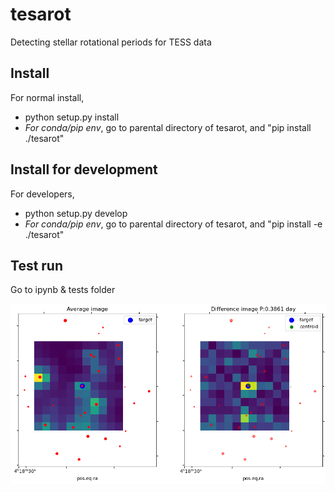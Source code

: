 # tesarot
Detecting stellar rotational periods for TESS data

## Install 
For normal install, 
* python setup.py install
* *For conda/pip env*, go to parental directory of tesarot, and "pip install ./tesarot"

## Install for development
For developers, 

* python setup.py develop
*  *For conda/pip env*, go to parental directory of tesarot, and "pip install -e ./tesarot"

## Test run
Go to ipynb & tests folder


[![alt](tpf_TESS_Sector_44_17198188_120s_diffimg.png)](href)
